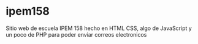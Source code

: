 # ipem158
Sitio web de escuela IPEM 158 hecho en HTML CSS, algo de JavaScript y un poco de PHP para poder enviar correos electronicos
